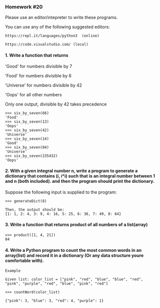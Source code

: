 ### Homework #20

Please use an editor/intepreter to write these programs.

You can use any of the following suggested editors:

```
https://repl.it/languages/python3  (online)

https://code.visualstudio.com/ (local)
```


#### 1. Write a function that returns 

'Good' for numbers divisible by 7

'Food' for numbers divisible by 6

'Universe' for numbers divisible by 42

'Oops' for all other numbers

Only one output, divisible by 42 takes precedence

```
>>> six_by_seven(66)
'Food'
>>> six_by_seven(13)
'Oops'
>>> six_by_seven(42)
'Universe'
>>> six_by_seven(14)
'Good'
>>> six_by_seven(84)
'Universe'
>>> six_by_seven(235432)
'Oops'
```

#### 2. With a given integral number n, write a program to generate a dictionary that contains (i, i*i) such that is an integral number between 1 and n (both included). and then the program should print the dictionary.
Suppose the following input is supplied to the program:

```
>>> generateDict(8)

Then, the output should be:
{1: 1, 2: 4, 3: 9, 4: 16, 5: 25, 6: 36, 7: 49, 8: 64}
```

#### 3. Write a function that returns product of all numbers of a list(array)
```
>>> product([1, 4, 21])
84
```

#### 4. Write a Python program to count the most common words in an array(list) and record it in a dictionary (Or any data structure youre comfortable with).

```
Example

Given list: color_list = ["pink", "red", "blue", "blue", "red", "pink", "purple", "red", "blue", "pink", "red"]

>>> countWord(color_list)

{"pink": 3, "blue": 3, "red": 4, "purple": 1}
```
